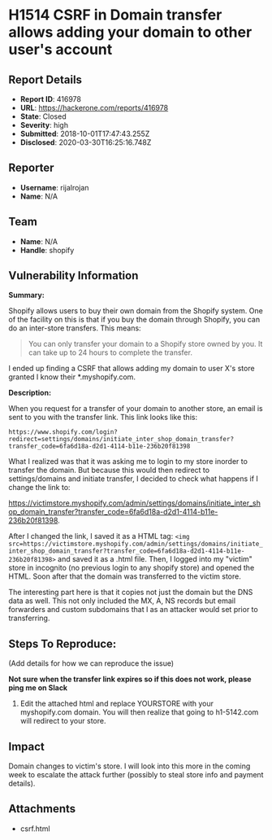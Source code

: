 # H1514 CSRF in Domain transfer allows adding your domain to other user's account

## Report Details
- **Report ID**: 416978
- **URL**: https://hackerone.com/reports/416978
- **State**: Closed
- **Severity**: high
- **Submitted**: 2018-10-01T17:47:43.255Z
- **Disclosed**: 2020-03-30T16:25:16.748Z

## Reporter
- **Username**: rijalrojan
- **Name**: N/A

## Team
- **Name**: N/A
- **Handle**: shopify

## Vulnerability Information
**Summary:**

Shopify allows users to buy their own domain from the Shopify system. One of the facility on this is that if you buy the domain through Shopify, you can do an inter-store transfers. This means:


> You can only transfer your domain to a Shopify store owned by you. It can take up to 24 hours to complete the transfer.

I ended up finding a CSRF that allows adding my domain to user X's store granted I know their *.myshopify.com.

**Description:**

When you request for a transfer of your domain to another store, an email is sent to you with the transfer link. This link looks like this: 

`https://www.shopify.com/login?redirect=settings/domains/initiate_inter_shop_domain_transfer?transfer_code=6fa6d18a-d2d1-4114-b11e-236b20f81398`

What I realized was that it was asking me to login to my store inorder to transfer the domain. But because this would then redirect to settings/domains and initiate transfer, I decided to check what happens if I change the link to: 

https://victimstore.myshopify.com/admin/settings/domains/initiate_inter_shop_domain_transfer?transfer_code=6fa6d18a-d2d1-4114-b11e-236b20f81398.

After I changed the link, I saved it as a HTML tag: `<img src=https://victimstore.myshopify.com/admin/settings/domains/initiate_inter_shop_domain_transfer?transfer_code=6fa6d18a-d2d1-4114-b11e-236b20f81398>` and saved it as a .html file. Then, I logged into my "victim" store in incognito (no previous login to any shopify store) and opened the HTML. Soon after that the domain was transferred to the victim store. 

The interesting part here is that it copies not just the domain but the DNS data as well. This not only included the MX, A, NS records but email forwarders and custom subdomains that I as an attacker would set prior to transferring. 

## Steps To Reproduce:

(Add details for how we can reproduce the issue)

**Not sure when the transfer link expires so if this does not work, please ping me on Slack**

  1. Edit the attached html and replace YOURSTORE with your myshopify.com domain. You will then realize that going to h1-5142.com will redirect to your store.

## Impact

Domain changes to victim's store. I will look into this more in the coming week to escalate the attack further (possibly to steal store info and payment details).

## Attachments
- csrf.html
